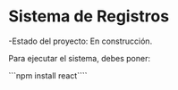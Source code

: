 <h1>Sistema de Registros</h1>

-Estado del proyecto: En construcción.

Para ejecutar el sistema, debes poner:

```npm install react````
